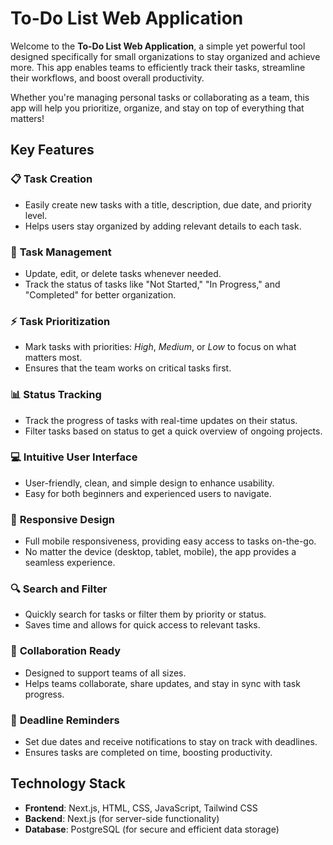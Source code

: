 # To-Do List Web Application

Welcome to the **To-Do List Web Application**, a simple yet powerful tool designed specifically for small organizations to stay organized and achieve more. This app enables teams to efficiently track their tasks, streamline their workflows, and boost overall productivity.

Whether you're managing personal tasks or collaborating as a team, this app will help you prioritize, organize, and stay on top of everything that matters!

## Key Features

### 📋 **Task Creation**
- Easily create new tasks with a title, description, due date, and priority level.
- Helps users stay organized by adding relevant details to each task.

### 🔄 **Task Management**
- Update, edit, or delete tasks whenever needed.
- Track the status of tasks like "Not Started," "In Progress," and "Completed" for better organization.

### ⚡ **Task Prioritization**
- Mark tasks with priorities: *High*, *Medium*, or *Low* to focus on what matters most.
- Ensures that the team works on critical tasks first.

### 📊 **Status Tracking**
- Track the progress of tasks with real-time updates on their status.
- Filter tasks based on status to get a quick overview of ongoing projects.

### 💻 **Intuitive User Interface**
- User-friendly, clean, and simple design to enhance usability.
- Easy for both beginners and experienced users to navigate.

### 📱 **Responsive Design**
- Full mobile responsiveness, providing easy access to tasks on-the-go.
- No matter the device (desktop, tablet, mobile), the app provides a seamless experience.

### 🔍 **Search and Filter**
- Quickly search for tasks or filter them by priority or status.
- Saves time and allows for quick access to relevant tasks.

### 🌟 **Collaboration Ready**
- Designed to support teams of all sizes.
- Helps teams collaborate, share updates, and stay in sync with task progress.

### 📅 **Deadline Reminders**
- Set due dates and receive notifications to stay on track with deadlines.
- Ensures tasks are completed on time, boosting productivity.

## Technology Stack

- **Frontend**: Next.js, HTML, CSS, JavaScript, Tailwind CSS
- **Backend**: Next.js (for server-side functionality)
- **Database**: PostgreSQL (for secure and efficient data storage)
